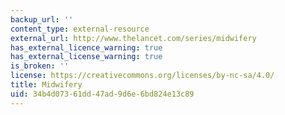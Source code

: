 ```yaml
---
backup_url: ''
content_type: external-resource
external_url: http://www.thelancet.com/series/midwifery
has_external_licence_warning: true
has_external_license_warning: true
is_broken: ''
license: https://creativecommons.org/licenses/by-nc-sa/4.0/
title: Midwifery
uid: 34b4d073-61dd-47ad-9d6e-6bd824e13c89
---
```

